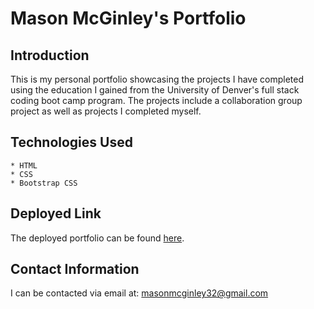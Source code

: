 # Mason McGinley's Portfolio


## Introduction

This is my personal portfolio showcasing the projects I have completed using the education I gained from the University of Denver's full stack coding boot camp program. The projects include a collaboration group project as well as projects I completed myself. 

## Technologies Used
    * HTML
    * CSS
    * Bootstrap CSS
  

## Deployed Link

The deployed portfolio can be found [here](https://mmcginley32.github.io/portfolio/).

## Contact Information
I can be contacted via email at:
<masonmcginley32@gmail.com>
<br/>
